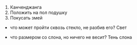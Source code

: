 1) Канченджанга
2) Положить на пол подушку
3) Покусать змей
- что может пройти сквозь стекло, не разбив его?
Свет

- что размером со слона, но ничего не весит?
Тень слона
